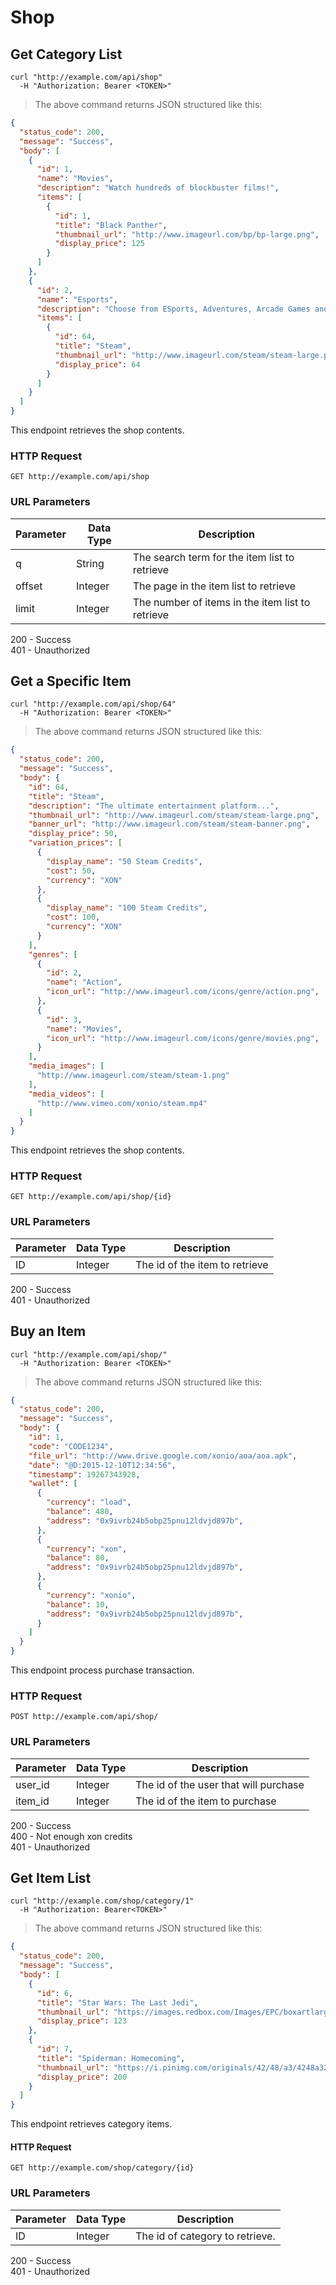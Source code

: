 # Shop

## Get Category List

```shell
curl "http://example.com/api/shop"
  -H "Authorization: Bearer <TOKEN>"
```

> The above command returns JSON structured like this:

```json
{
  "status_code": 200,
  "message": "Success",
  "body": [
    {
      "id": 1,
      "name": "Movies",
      "description": "Watch hundreds of blockbuster films!",
      "items": [
        {
          "id": 1,
          "title": "Black Panther",
          "thumbnail_url": "http://www.imageurl.com/bp/bp-large.png",
          "display_price": 125
        }
      ]
    },
    {
      "id": 2,
      "name": "Esports",
      "description": "Choose from ESports, Adventures, Arcade Games and More!",
      "items": [
        {
          "id": 64,
          "title": "Steam",
          "thumbnail_url": "http://www.imageurl.com/steam/steam-large.png",
          "display_price": 64
        }
      ]
    }
  ]
}
```

This endpoint retrieves the shop contents.

### HTTP Request

`GET http://example.com/api/shop`

### URL Parameters

Parameter | Data Type | Description
--------- | ----------|--------------
q         | String    | The search term for the item list to retrieve
offset    | Integer   | The page in the item list to retrieve
limit     | Integer   | The number of items in the item list to retrieve

<aside class="success">
200 - Success
</aside>
<aside class="warning">
401 - Unauthorized
</aside>

## Get a Specific Item

```shell
curl "http://example.com/api/shop/64"
  -H "Authorization: Bearer <TOKEN>"
```

> The above command returns JSON structured like this:

```json
{
  "status_code": 200,
  "message": "Success",
  "body": {
    "id": 64,
    "title": "Steam",
    "description": "The ultimate entertainment platform...",
    "thumbnail_url": "http://www.imageurl.com/steam/steam-large.png",
    "banner_url": "http://www.imageurl.com/steam/steam-banner.png",
    "display_price": 50,
    "variation_prices": [
      {
        "display_name": "50 Steam Credits",
        "cost": 50,
        "currency": "XON"
      },
      {
        "display_name": "100 Steam Credits",
        "cost": 100,
        "currency": "XON"
      }
    ],
    "genres": [
      {
        "id": 2,
        "name": "Action",
        "icon_url": "http://www.imageurl.com/icons/genre/action.png",
      },
      {
        "id": 3,
        "name": "Movies",
        "icon_url": "http://www.imageurl.com/icons/genre/movies.png",
      }
    ],
    "media_images": [
      "http://www.imageurl.com/steam/steam-1.png"
    ],
    "media_videos": [
      "http://www.vimeo.com/xonio/steam.mp4"
    ]
  }
}
```

This endpoint retrieves the shop contents.

### HTTP Request

`GET http://example.com/api/shop/{id}`

### URL Parameters

Parameter | Data Type | Description
--------- | ----------|--------------
ID        | Integer   | The id of the item to retrieve

<aside class="success">
200 - Success
</aside>
<aside class="warning">
401 - Unauthorized
</aside>

## Buy an Item

```shell
curl "http://example.com/api/shop/"
  -H "Authorization: Bearer <TOKEN>"
```

> The above command returns JSON structured like this:

```json
{
  "status_code": 200,
  "message": "Success",
  "body": {
    "id": 1,
    "code": "CODE1234",
    "file_url": "http://www.drive.google.com/xonio/aoa/aoa.apk",
    "date": "@D:2015-12-10T12:34:56",
    "timestamp": 19267343928,
    "wallet": [
      {
        "currency": "load",
        "balance": 480,
        "address": "0x9ivrb24b5obp25pnu12ldvjd897b",
      },
      {
        "currency": "xon",
        "balance": 80,
        "address": "0x9ivrb24b5obp25pnu12ldvjd897b",
      },
      {
        "currency": "xonio",
        "balance": 10,
        "address": "0x9ivrb24b5obp25pnu12ldvjd897b",
      }
    ]
  }
}
```

This endpoint process purchase transaction.

### HTTP Request

`POST http://example.com/api/shop/`

### URL Parameters

Parameter | Data Type | Description
--------- | ----------|--------------
user_id   | Integer   | The id of the user that will purchase
item_id   | Integer   | The id of the item to purchase

<aside class="success">
200 - Success
</aside>
<aside class="warning">
400 - Not enough xon credits
</aside>
<aside class="warning">
401 - Unauthorized
</aside>

## Get Item List

```shell
curl "http://example.com/shop/category/1"
  -H "Authorization: Bearer<TOKEN>"
```

> The above command returns JSON structured like this:

```json
{
  "status_code": 200,
  "message": "Success",
  "body": [
    {
      "id": 6,
      "title": "Star Wars: The Last Jedi",
      "thumbnail_url": "https://images.redbox.com/Images/EPC/boxartlarge/203216.jpg",
      "display_price": 123
    },
    {
      "id": 7,
      "title": "Spiderman: Homecoming",
      "thumbnail_url": "https://i.pinimg.com/originals/42/48/a3/4248a32f8ae5652c1ec1466217c651e5.jpg",
      "display_price": 200
    }
  ]
}
```

This endpoint retrieves category items.

#### HTTP Request

`GET http://example.com/shop/category/{id}`

### URL Parameters

Parameter | Data Type | Description
--------- | --------- | ------------
ID        | Integer   | The id of category to retrieve.

<aside class="success">
200 - Success
</aside>
<aside class="warning">
401 - Unauthorized
</aside>